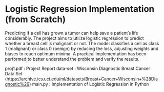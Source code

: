 # Logistic Regression Implementation (from Scratch)
Predicting if a cell has grown a tumor can help save a patient’s life considerably. The project aims to utilize logistic regression to predict whether a breast cell is malignant or not. The model classifies a cell as class 1 (malignant) or class 0 (benign) by reducing the loss, adjusting weights and biases to reach optimum minima. A practical implementation has been performed to better understand the problem and verify the results.

proj1.pdf : Project Report
data-set  : Wisconsin Diagnostic Breast Cancer Data Set (https://archive.ics.uci.edu/ml/datasets/Breast+Cancer+Wisconsin+%28Diagnostic%29)
main.py   : Implementation of Logistic Regression in Python
